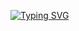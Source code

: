 <a href="https://git.io/typing-svg"><img src="https://readme-typing-svg.herokuapp.com?font=Jersey+15&weight=600&size=25&duration=4000&pause=500&color=23570F&background=FF000000&random=false&width=435&lines=Opa+b%C3%A3o%3F" alt="Typing SVG" /></a>
<!--
**Luc0109/Luc0109** is a ✨ _special_ ✨ repository because its `README.md` (this file) appears on your GitHub profile.

Here are some ideas to get you started:

- 🔭 I’m currently working on ...
- 🌱 I’m currently learning ...
- 👯 I’m looking to collaborate on ...
- 🤔 I’m looking for help with ...
- 💬 Ask me about ...
- 📫 How to reach me: ...
- 😄 Pronouns: ...
- ⚡ Fun fact: ...
-->
